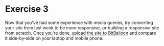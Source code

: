 # Exercise 3

Now that you've had some experience with media queries, try converting your site from last week to be more responsive, or building a responsive site from scratch. Once you're done, [upload the site to BitBalloon](../week2/#bitballoon) and compare it side-by-side on your laptop and mobile phone.